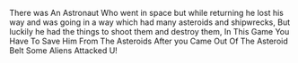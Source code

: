 There was An Astronaut Who went in space but while returning he lost his way and was going in a way which had many asteroids and shipwrecks, But luckily he had the things to shoot them and destroy them, In This Game You Have To Save Him From The Asteroids
After you Came Out Of The Asteroid Belt Some Aliens Attacked U!